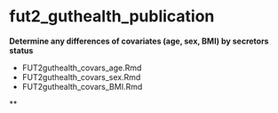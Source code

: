 # fut2_guthealth_publication

**Determine any differences of covariates (age, sex, BMI) by secretors status**
- FUT2guthealth_covars_age.Rmd
- FUT2guthealth_covars_sex.Rmd
- FUT2guthealth_covars_BMI.Rmd

**
